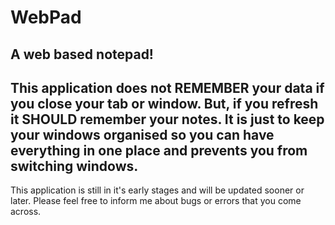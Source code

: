 # WebPad
A web based notepad!
----
This application does not REMEMBER your data if you close your tab or window. But, if you refresh it SHOULD remember your notes. It is just to keep your windows organised so you can have everything in one place and prevents you from switching windows.
---
This application is still in it's early stages and will be updated sooner or later. Please feel free to inform me about bugs or errors that you come across.
